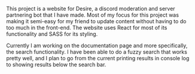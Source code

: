 This project is a website for Desire, a discord moderation and server partnering bot that I have made. Most of my focus for this project was making it semi-easy for my friend to update content without having to do too much in the front-end. The website uses React for most of its functionality and SASS for its styling.

Currently I am working on the documentation page and more specifically, the search functionality. I have been able to do a fuzzy search that works pretty well, and I plan to go from the current printing results in console log to showing results below the search bar.